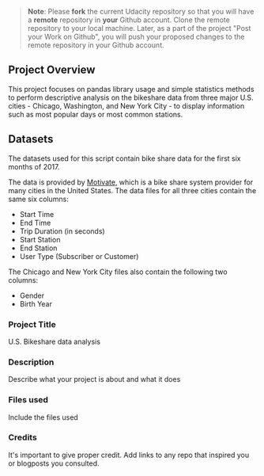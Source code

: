 >**Note**: Please **fork** the current Udacity repository so that you will have a **remote** repository in **your** Github account. Clone the remote repository to your local machine. Later, as a part of the project "Post your Work on Github", you will push your proposed changes to the remote repository in your Github account.
## Project Overview

This project focuses on pandas library usage and simple statistics methods to perform descriptive analysis on the bikeshare data from three major U.S. cities - Chicago, Washington, and New York City - to display information such as most popular days or most common stations.
## Datasets
The datasets used for this script contain bike share data for the first six months of 2017.

The data is provided by [Motivate](https://www.motivateco.com/), which is a bike share system provider for many cities in the United States. The data files for all three cities contain the same six columns:
* Start Time
* End Time
* Trip Duration (in seconds)
* Start Station
* End Station
* User Type (Subscriber or Customer)

The Chicago and New York City files also contain the following two columns:
* Gender
* Birth Year

### Project Title
U.S. Bikeshare data analysis

### Description
Describe what your project is about and what it does

### Files used
Include the files used

### Credits
It's important to give proper credit. Add links to any repo that inspired you or blogposts you consulted.
